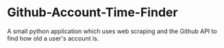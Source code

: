 # Github-Account-Time-Finder
A small python application which uses web scraping and the Github API to find how old a user's account is.
